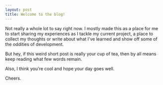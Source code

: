 ```yaml
---
layout: post
title: Welcome to the blog!
---
```


Not really a whole lot to say right now. I mostly made this as a place for me to start sharing my experiences as I tackle my current project, a place to collect my thoughts or write about what I've learned and show off some of the oddities of development.

But hey, if this weird short post is really your cup of tea, then by all means keep reading what few words remain.

Also, I think you're cool and hope your day goes well.

Cheers.
